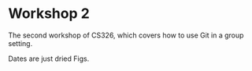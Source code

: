 # Workshop 2

The second workshop of CS326, which covers how to use Git in a group setting.

Dates are just dried Figs.
